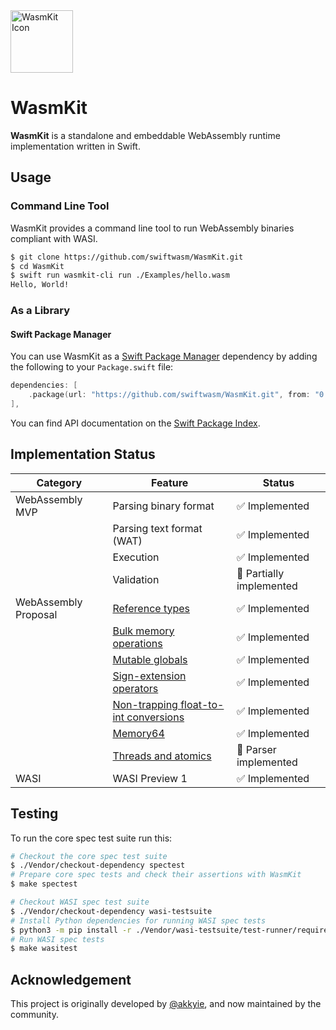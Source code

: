 <img alt="WasmKit Icon" src="https://raw.github.com/wiki/akkyie/wakit/images/wakit_icon.png" width="100px">

# WasmKit

**WasmKit** is a standalone and embeddable WebAssembly runtime implementation written in Swift.

## Usage

### Command Line Tool

WasmKit provides a command line tool to run WebAssembly binaries compliant with WASI.

```sh
$ git clone https://github.com/swiftwasm/WasmKit.git
$ cd WasmKit
$ swift run wasmkit-cli run ./Examples/hello.wasm
Hello, World!
```

### As a Library

#### Swift Package Manager

You can use WasmKit as a [Swift Package Manager](https://www.swift.org/documentation/package-manager/) dependency by adding the following to your `Package.swift` file:

```swift
dependencies: [
    .package(url: "https://github.com/swiftwasm/WasmKit.git", from: "0.0.5"),
],
```

You can find API documentation on the [Swift Package Index](https://swiftpackageindex.com/swiftwasm/WasmKit/main/documentation/wasmkit).


## Implementation Status

| Category | Feature | Status |
|----------|---------|--------|
| WebAssembly MVP | Parsing binary format | ✅ Implemented |
|                 | Parsing text format (WAT) | ✅ Implemented |
|                 | Execution | ✅ Implemented |
|                 | Validation | 🚧 Partially implemented |
| WebAssembly Proposal | [Reference types](https://github.com/WebAssembly/reference-types/blob/master/proposals/reference-types/Overview.md) | ✅ Implemented |
|                      | [Bulk memory operations](https://github.com/WebAssembly/bulk-memory-operations/blob/master/proposals/bulk-memory-operations/Overview.md) | ✅ Implemented |
|                      | [Mutable globals](https://github.com/WebAssembly/mutable-global/blob/master/proposals/mutable-global/Overview.md) | ✅ Implemented |
|                      | [Sign-extension operators](https://github.com/WebAssembly/spec/blob/master/proposals/sign-extension-ops/Overview.md) | ✅ Implemented |
|                      | [Non-trapping float-to-int conversions](https://github.com/WebAssembly/nontrapping-float-to-int-conversions/blob/main/proposals/nontrapping-float-to-int-conversion/Overview.md) | ✅ Implemented |
|                      | [Memory64](https://github.com/WebAssembly/memory64/blob/main/proposals/memory64/Overview.md) | ✅ Implemented |
|                      | [Threads and atomics](https://github.com/WebAssembly/threads/blob/master/proposals/threads/Overview.md) | 🚧 Parser implemented |
| WASI | WASI Preview 1 | ✅ Implemented |


## Testing

To run the core spec test suite run this:

```sh
# Checkout the core spec test suite
$ ./Vendor/checkout-dependency spectest
# Prepare core spec tests and check their assertions with WasmKit
$ make spectest

# Checkout WASI spec test suite
$ ./Vendor/checkout-dependency wasi-testsuite
# Install Python dependencies for running WASI spec tests
$ python3 -m pip install -r ./Vendor/wasi-testsuite/test-runner/requirements.txt
# Run WASI spec tests
$ make wasitest
```


## Acknowledgement

This project is originally developed by [@akkyie](https://github.com/akkyie), and now maintained by the community.
